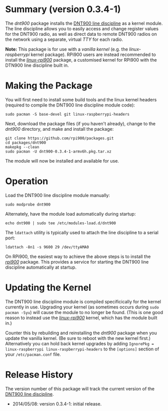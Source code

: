 Summary (version 0.3.4-1)
=========================

The *dnt900* package installs the [DNT900 line discipline](https://github.com/mholling/dnt900) as a kernel module. The line discipline allows you to easily access and change register values for the DNT900 radio, as well as direct data to remote DNT900 radios on the network using a separate, virtual *TTY* for each radio.

**Note:** This package is for use with a *vanilla kernel* (e.g. the *linux-raspberrypi* kernel package). RPi900 users are instead recommended to install the [*linux-rpi900*](../linux-rpi900/) package, a customised kernel for RPi900 with the DTN900 line discipline built in.

Making the Package
==================

You will first need to install some build tools and the linux kernel headers (required to compile the DNT900 line discipline module code):

    sudo pacman -S base-devel git linux-raspberrypi-headers

Next, download the package files (if you haven't already), change to the *dnt900* directory, and make and install the package:

    git clone https://github.com/rpi900/packages.git
    cd packages/dnt900
    makepkg --clean
    sudo pacman -U dnt900-0.3.4-1-armv6h.pkg.tar.xz

The module will now be installed and available for use.

Operation
=========

Load the DNT900 line discipline module manually:

    sudo modprobe dnt900

Alternately, have the module load automatically during startup:

    echo dnt900 | sudo tee /etc/modules-load.d/dnt900

The `ldattach` utility is typically used to attach the line discipline to a serial port:

    ldattach -8n1 -s 9600 29 /dev/ttyAMA0

On RPi900, the easiest way to achieve the above steps is to install the [*rpi900*](../rpi900/) package. This provides a service for starting the DNT900 line discipline automatically at startup.

Updating the Kernel
===================

The DNT900 line discipline module is compiled specificically for the kernel currently in use. Upgrading your kernel (as sometimes occurs during `sudo pacman -Syu`) will cause the module to no longer be found. (This is one good reason to instead use the [*linux-rpi900*](../linux-rpi900/) kernel, which has the module built in.)

Counter this by rebuilding and reinstalling the *dnt900* package when you update the vanilla kernel. (Be sure to reboot with the new kernel first.) Alternatively you can hold back kernel upgrades by adding `IgnorePkg = linux-raspberrypi linux-raspberrypi-headers` to the `[options]` section of your `/etc/pacman.conf` file.

Release History
===============

The version number of this package will track the current version of the [DNT900 line discipline](https://github.com/mholling/dnt900).

* 2014/05/08: version 0.3.4-1: initial release.
